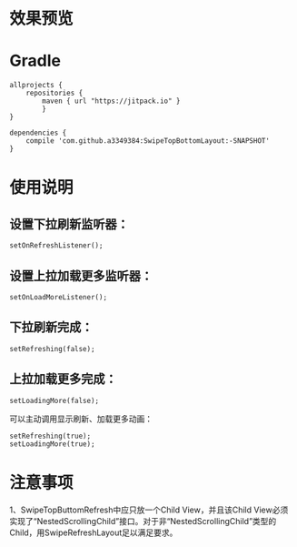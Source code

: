 # 效果预览
# Gradle

```
allprojects {
    repositories {
        maven { url "https://jitpack.io" }
        }
}

dependencies {
    compile 'com.github.a3349384:SwipeTopBottomLayout:-SNAPSHOT'
}
```

# 使用说明
## 设置下拉刷新监听器：

```
setOnRefreshListener();
```
## 设置上拉加载更多监听器：

```
setOnLoadMoreListener();
```

## 下拉刷新完成：

```
setRefreshing(false);
```
## 上拉加载更多完成：

```
setLoadingMore(false);
```
可以主动调用显示刷新、加载更多动画：

```
setRefreshing(true);
setLoadingMore(true);
```
# 注意事项
1、SwipeTopButtomRefresh中应只放一个Child View，并且该Child View必须实现了“NestedScrollingChild”接口。对于非“NestedScrollingChild”类型的Child，用SwipeRefreshLayout足以满足要求。

